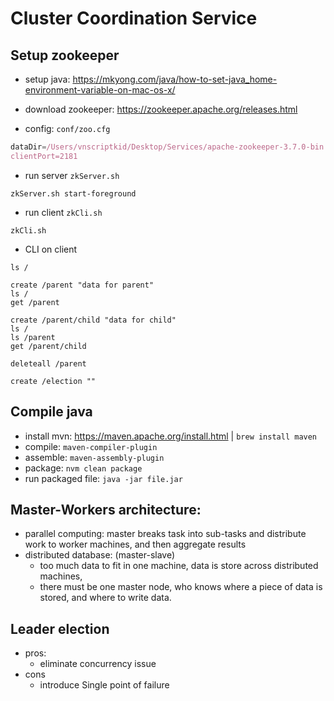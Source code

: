 # Cluster Coordination Service

## Setup zookeeper
- setup java: https://mkyong.com/java/how-to-set-java_home-environment-variable-on-mac-os-x/

- download zookeeper: https://zookeeper.apache.org/releases.html

- config: `conf/zoo.cfg`
```js
dataDir=/Users/vnscriptkid/Desktop/Services/apache-zookeeper-3.7.0-bin
clientPort=2181
```

- run server `zkServer.sh`
```console
zkServer.sh start-foreground
```

- run client `zkCli.sh`
```console
zkCli.sh
```

- CLI on client
```console
ls /

create /parent "data for parent"
ls /
get /parent

create /parent/child "data for child"
ls /
ls /parent
get /parent/child

deleteall /parent

create /election ""
```

## Compile java
- install mvn: https://maven.apache.org/install.html | `brew install maven`
- compile: `maven-compiler-plugin`
- assemble: `maven-assembly-plugin`
- package: `nvm clean package`
- run packaged file: `java -jar file.jar`

## Master-Workers architecture:
- parallel computing: master breaks task into sub-tasks and distribute work to worker machines, and then aggregate results
- distributed database: (master-slave) 
  - too much data to fit in one machine, data is store across distributed machines, 
  - there must be one master node, who knows where a piece of data is stored, and where to write data.

## Leader election
- pros:
  - eliminate concurrency issue
- cons
  - introduce Single point of failure
